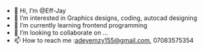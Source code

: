 - 👋 Hi, I’m @Eff-Jay
- 👀 I’m interested in Graphics designs, coding, autocad designing
- 🌱 I’m currently learning frontend programming
- 💞️ I’m looking to collaborate on ...
- 📫 How to reach me :adeyemzy155@gmail.com, 07083575354 

<!---
Eff-Jay/Eff-Jay is a ✨ special ✨ repository because its `README.md` (this file) appears on your GitHub profile.
You can click the Preview link to take a look at your changes.
--->

